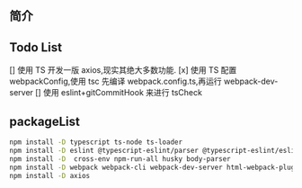 ## 简介

## Todo List

[] 使用 TS 开发一版 axios,现实其绝大多数功能.
[x] 使用 TS 配置 webpackConfig,使用 tsc 先编译 webpack.config.ts,再运行 webpack-dev-server
[] 使用 eslint+gitCommitHook 来进行 tsCheck

## packageList

```sh
npm install -D typescript ts-node ts-loader
npm install -D eslint @typescript-eslint/parser @typescript-eslint/eslint-plugin eslint-config-alloy
npm install -D  cross-env npm-run-all husky body-parser
npm install -D webpack webpack-cli webpack-dev-server html-webpack-plugins
npm install -D axios

```
